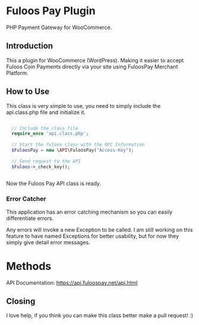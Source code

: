 # Fuloos Pay Plugin

PHP Payment Gateway for WooCommerce.

## Introduction

This a plugin for WooCommerce (WordPress). Making it easier to accept Fuloos Coin Payments directly via your site using FuloosPay Merchant Platform.


## How to Use

This class is very simple to use, you need to simply include the api.class.php file and initialize it.

```php

  // Include the class file
  require_once 'api.class.php';
  
  // Start the fuloos class with the RPC Information
  $FuloosPay = new \API\FuloosPay("Access-Key");
  
  // Send request to the API
  $Fuloos->_check_key();
  

```

Now the Fuloos Pay API class is ready.

### Error Catcher

This application has an error catching mechanism so you can easily differentiate errors. 

Any errors will invoke a new Exception to be called. I am still working on this feature to have named Exceptions for better usability, but for now they simply give detail error messages.

# Methods

API Documentation: https://api.fuloospay.net/api.html


## Closing

I love help, if you think you can make this class better make a pull request! :)
